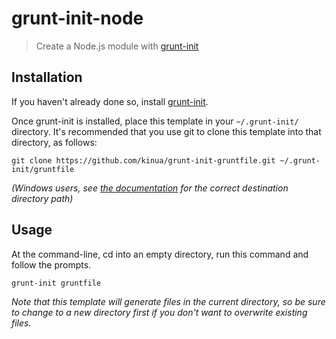 # grunt-init-node

> Create a Node.js module with [grunt-init][] 

[grunt-init]: http://gruntjs.com/project-scaffolding

## Installation
If you haven't already done so, install [grunt-init][].

Once grunt-init is installed, place this template in your `~/.grunt-init/` directory. It's recommended that you use git to clone this template into that directory, as follows:

```
git clone https://github.com/kinua/grunt-init-gruntfile.git ~/.grunt-init/gruntfile
```

_(Windows users, see [the documentation][grunt-init] for the correct destination directory path)_

## Usage

At the command-line, cd into an empty directory, run this command and follow the prompts.

```
grunt-init gruntfile
```

_Note that this template will generate files in the current directory, so be sure to change to a new directory first if you don't want to overwrite existing files._